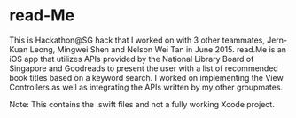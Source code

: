 # read-Me
This is Hackathon@SG hack that I worked on with 3 other teammates, Jern-Kuan Leong, Mingwei Shen and Nelson Wei Tan in June 2015.
read.Me is an iOS app that utilizes APIs provided by the National Library Board of Singapore and Goodreads to present the user with a list of recommended book titles based on a keyword search.
I worked on implementing the View Controllers as well as integrating the APIs written by my other groupmates.

Note: This contains the .swift files and not a fully working Xcode project.
